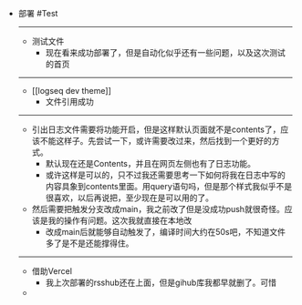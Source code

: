 - 部署 #Test
	- ---
	- 测试文件
		- 现在看来成功部署了，但是自动化似乎还有一些问题，以及这次测试的首页
	- ---
	- [[logseq dev theme]]
		- 文件引用成功
	- ---
	- 引出日志文件需要将功能开启，但是这样默认页面就不是contents了，应该不能这样子。先尝试一下，或许需要改过来，然后找到一个更好的方式。
		- 默认现在还是Contents，并且在网页左侧也有了日志功能。
		- 或许这样是可以的，只不过我还需要思考一下如何将我在日志中写的内容具象到contents里面。用query语句吗，但是那个样式我似乎不是很喜欢，以后再说把，至少现在是可以用的了。
	- 然后需要把触发分支改成main，我之前改了但是没成功push就很奇怪。应该是我的操作有问题。这次我就直接在本地改
		- 改成main后就能够自动触发了，编译时间大约在50s吧，不知道文件多了是不是还能撑得住。
	- ---
	- 借助Vercel
		- 我上次部署的rsshub还在上面，但是gihub库我都早就删了。可惜
	-
